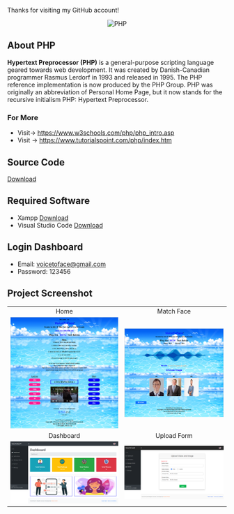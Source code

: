 Thanks for visiting my GitHub account!

<p align="center"><img src="https://pngimg.com/uploads/php/php_PNG10.png" width="400" height="250" alt="PHP"></p>

## About PHP

**Hypertext Preprocessor (PHP)** is a general-purpose scripting language geared towards web development. It was created by Danish-Canadian programmer Rasmus Lerdorf in 1993 and released in 1995. The PHP reference implementation is now produced by the PHP Group. PHP was originally an abbreviation of Personal Home Page, but it now stands for the recursive initialism PHP: Hypertext Preprocessor.

### For More 
- Visit-> https://www.w3schools.com/php/php_intro.asp
- Visit -> https://www.tutorialspoint.com/php/index.htm


## Source Code
[Download](https://mega.nz/file/MK1xxQqb#kwc_ibL0Gs6SyZdOiAH1zau-i_0NVKmfyIyzimsdAgw)

## Required Software
- Xampp [Download](https://www.apachefriends.org/download.html)
- Visual Studio Code  [Download](https://code.visualstudio.com/download)

## Login Dashboard
- Email: voicetoface@gmail.com
- Password: 123456


## Project Screenshot

|   |   |
|:---:|:---:|
|Home|Match Face|
|![Home](https://github.com/learnwithfair/voiceToFace/blob/main/screenshot/home.png)|![Match](https://github.com/learnwithfair/voiceToFace/blob/main/screenshot/face.png)|
|Dashboard|Upload Form|
|![Dashboard](https://github.com/learnwithfair/voiceToFace/blob/main/screenshot/dashboard.png)|![Dashboard](https://github.com/learnwithfair/voiceToFace/blob/main/screenshot/upload.png)|
